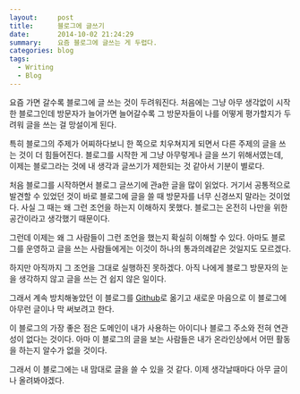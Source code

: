 ```yaml
---
layout:     post
title:      블로그에 글쓰기
date:       2014-10-02 21:24:29
summary:    요즘 블로그에 글쓰는 게 두렵다.
categories: blog
tags:
  - Writing
  - Blog
---
```


요즘 가면 갈수록 블로그에 글 쓰는 것이 두려워진다. 처음에는 그냥 아무 생각없이 시작한 블로그인데 방문자가 늘어가면 늘어갈수록 그 방문자들이 나를 어떻게 평가할지가 두려워 글을 쓰는 걸 망설이게 된다.

특히 블로그의 주제가 어찌하다보니 한 쪽으로 치우쳐지게 되면서 다른 주제의 글을 쓰는 것이 더 힘들어진다. 블로그를 시작한 게 그냥 아무렇게나 글을 쓰기 위해서였는데, 이제는 블로그라는 것에 내 생각과 글쓰기가 제한되는 것 같아서 기분이 별로다.

처음 블로그를 시작하면서 블로그 글쓰기에 관a한 글을 많이 읽었다. 거기서 공통적으로 발견할 수 있었던 것이 바로 블로그에 글을 쓸 때 방문자를 너무 신경쓰지 말라는 것이었다. 사실 그 때는 왜 그런 조언을 하는지 이해하지 못했다. 블로그는 온전히 나만을 위한 공간이라고 생각했기 때문이다.

그런데 이제는 왜 그 사람들이 그런 조언을 했는지 확실히 이해할 수 있다. 아마도 블로그를 운영하고 글을 쓰는 사람들에게는 이것이 하나의 통과의례같은 것일지도 모르겠다.

하지만 아직까지 그 조언을 그대로 실행하진 못하겠다. 아직 나에게 블로그 방문자의 눈을 생각하지 않고 글을 쓰는 건 쉽지 않은 일이다.

그래서 계속 방치해놓았던 이 블로그를 [Github](https://github.com/)로 옮기고 새로운 마음으로 이 블로그에 아무런 글이나 막 써보려고 한다. 

이 블로그의 가장 좋은 점은 도메인이 내가 사용하는 아이디나 블로그 주소와 전혀 연관성이 없다는 것이다. 아마 이 블로그의 글을 보는 사람들은 내가 온라인상에서 어떤 활동을 하는지 알수가 없을 것이다.

그래서 이 블로그에는 내 맘대로 글을 쓸 수 있을 것 같다. 이제 생각날때마다 아무 글이나 올려봐야겠다.